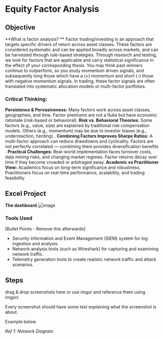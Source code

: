 # Equity Factor Analysis

## Objective

**What is factor analysis? **
Factor trading/investing is an approach that targets specific drivers of return across asset classes. These factors are considered systematic and can be applied broadly across markets, and can be harvested through rule-based strategies. Through research and testing, we look for factors that are applicable and carry statistical significance in the effect of your corresponding thesis. You may think past winners continue to outperform, so you study momentum driven signals, and subsequently long those which have a (+) momentum and short (-) those with negative momentum signals. In trading, these factor signals are often translated into systematic allocation models or multi-factor portfolios. 

### Critical Thinking:

**Persistence & Pervasiveness:**
Many factors work across asset classes, geographies, and time.
Factor premiums are not a fluke but have economic rationale (risk-based or behavioral).
**Risk vs. Behavioral Theories:**
Some factors (e.g., value, size) are explained by traditional risk compensation models.
Others (e.g., momentum) may be due to investor biases (e.g., underreaction, herding) .
**Combining Factors Improves Sharpe Ratios:**
A multi-factor approach can reduce drawdowns and cyclicality.
Factors are not perfectly correlated — combining them provides diversification benefits .
**Practical Challenges:**
Real-world implementation faces turnover costs, data mining risks, and changing market regimes.
Factor returns decay over time if they become crowded or arbitraged away.
**Academic vs Practitioner View:**
Academics focus on long-term significance and robustness.
Practitioners focus on real-time performance, scalability, and trading feasibility

## Excel Project
**The dashboard** 
![image](https://github.com/user-attachments/assets/8a50d1ed-7238-448f-b514-a0a61b271267)

### Tools Used
[Bullet Points - Remove this afterwards]

- Security Information and Event Management (SIEM) system for log ingestion and analysis.
- Network analysis tools (such as Wireshark) for capturing and examining network traffic.
- Telemetry generation tools to create realistic network traffic and attack scenarios.

## Steps
drag & drop screenshots here or use imgur and reference them using imgsrc

Every screenshot should have some text explaining what the screenshot is about.

Example below.

*Ref 1: Network Diagram*
